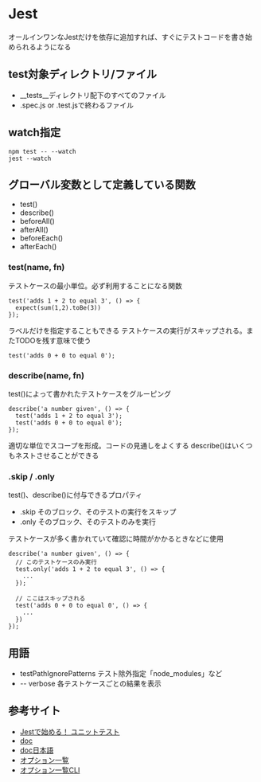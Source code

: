 # Jest

オールインワンなJestだけを依存に追加すれば、すぐにテストコードを書き始められるようになる

## test対象ディレクトリ/ファイル

- __tests__ディレクトリ配下のすべてのファイル
- .spec.js or .test.jsで終わるファイル

## watch指定

```
npm test -- --watch
jest --watch
```

## グローバル変数として定義している関数

- test()
- describe()
- beforeAll()
- afterAll()
- beforeEach()
- afterEach()

### test(name, fn)

テストケースの最小単位。必ず利用することになる関数

```
test('adds 1 + 2 to equal 3', () => {
  expect(sum(1,2).toBe(3))
});
```

ラベルだけを指定することもできる
テストケースの実行がスキップされる。またTODOを残す意味で使う

```
test('adds 0 + 0 to equal 0');
```

### describe(name, fn)

test()によって書かれたテストケースをグルーピング

```
describe('a number given', () => {
  test('adds 1 + 2 to equal 3');
  test('adds 0 + 0 to equal 0');
});
```

適切な単位でスコープを形成。コードの見通しをよくする
describe()はいくつもネストさせることができる

### .skip / .only

test()、describe()に付与できるプロパティ

- .skip そのブロック、そのテストの実行をスキップ
- .only そのブロック、そのテストのみを実行

テストケースが多く書かれていて確認に時間がかかるときなどに使用

```
describe('a number given', () => {
  // このテストケースのみ実行
  test.only('adds 1 + 2 to equal 3', () => {
    ...
  });

  // ここはスキップされる
  test('adds 0 + 0 to equal 0', () => {
    ...
  })
});
```

## 用語

- testPathIgnorePatterns テスト除外指定「node_modules」など
- -- verbose 各テストケースごとの結果を表示

## 参考サイト
- [Jestで始める！ ユニットテスト](https://app.codegrid.net/series/2017-jest)
- [doc](https://jestjs.io/)
- [doc日本語](https://jestjs.io/ja/)
- [オプション一覧](https://jestjs.io/docs/en/configuration.html#options)
- [オプション一覧CLI](https://jestjs.io/docs/en/cli.html)
